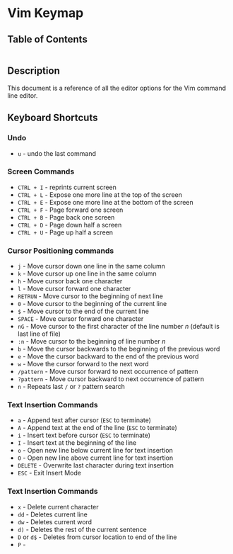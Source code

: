 # Vim Keymap

## Table of Contents
```toc
```
## Description
This document is a reference of all the editor options for the Vim command line editor.

## Keyboard Shortcuts
### Undo
- `u` - undo the last command

### Screen Commands
- `CTRL + I` - reprints current screen
- `CTRL + L` - Expose one more line at the top of the screen
- `CTRL + E` - Expose one more line at the bottom of the screen
- `CTRL + F` - Page forward one screen
- `CTRL + B` - Page back one screen
- `CTRL + D` - Page down half a screen
- `CTRL + U` - Page up half a screen

### Cursor Positioning commands
- `j` - Move cursor down one line in the same column
- `k` - Move cursor up one line in the same column
- `h` - Move cursor back one character
- `l` - Move cursor forward one character
- `RETRUN` - Move cursor to the beginning of next line
- `0` - Move cursor to the beginning of the current line
- `$` - Move cursor to the end of the current line
- `SPACE` - Move cursor forward one character
- `nG` - Move cursor to the first character of the line number *n* (default is last line of file)
- `:n` - Move cursor to the beginning of line number *n*
- `b` - Move the cursor backwards to the beginning of the previous word
- `e` - Move the cursor backward to the end of the previous word
- `w` - Move the cursor forward to the next word
- `/pattern` - Move cursor forward to next occurrence of pattern
- `?pattern` - Move cursor backward to next occurrence of pattern
- `n` - Repeats last `/` or `?` pattern search

### Text Insertion Commands
- `a` - Append text after cursor (`ESC` to terminate)
- `A` - Append text at the end of the line (`ESC` to terminate)
- `i` - Insert text before cursor (`ESC` to terminate)
- `I` - Insert text at the beginning of the line
- `o` - Open new line below current line for text insertion
- `O` - Open new line above current line for text insertion
- `DELETE` - Overwrite last character during text insertion
- `ESC` - Exit Insert Mode

### Text Insertion Commands
- `x` - Delete current character
- `dd` - Deletes current line
- `dw` - Deletes current word
- `d)` - Deletes the rest of the current sentence
- `D` or `d$` - Deletes from cursor location to end of the line
- `P` - 